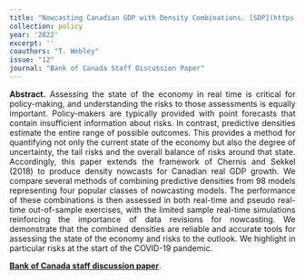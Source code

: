```yaml
---
title: "Nowcasting Canadian GDP with Density Combinations. [SDP](https://www.bankofcanada.ca/2022/05/staff-discussion-paper-2022-12/)"
collection: policy
year: '2022' 
excerpt: ''
coauthors: "T. Webley"
issue: "12"
journal: "Bank of Canada Staff Discussion Paper"
---
```

<p align="justify"> <b>Abstract.</b> Assessing the state of the economy in real time is critical for policy-making, and understanding the risks to those assessments is equally important. Policy-makers are typically provided with point forecasts that contain insufficient information about risks. In contrast, predictive densities estimate the entire range of possible outcomes. This provides a method for quantifying not only the current state of the economy but also the degree of uncertainty, the tail risks and the overall balance of risks around that state. Accordingly, this paper extends the framework of Chernis and Sekkel (2018) to produce density nowcasts for Canadian real GDP growth. We compare several methods of combining predictive densities from 98 models representing four popular classes of nowcasting models. The performance of these combinations is then assessed in both real-time and pseudo real-time out-of-sample exercises, with the limited sample real-time simulations reinforcing the importance of data revisions for nowcasting. We demonstrate that the combined densities are reliable and accurate tools for assessing the state of the economy and risks to the outlook. We highlight in particular risks at the start of the COVID-19 pandemic.
</p>

[**Bank of Canada staff discussion paper**](https://www.bankofcanada.ca/2022/05/staff-discussion-paper-2022-12/).


